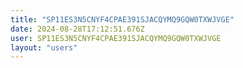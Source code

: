 ```yaml
---
title: "SP11ES3N5CNYF4CPAE391SJACQYMQ9GQW0TXWJVGE"
date: 2024-08-28T17:12:51.676Z
user: SP11ES3N5CNYF4CPAE391SJACQYMQ9GQW0TXWJVGE
layout: "users"
---
```

    